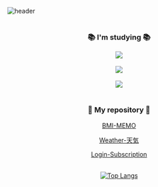 
![header](https://capsule-render.vercel.app/api?type=waving&color=gradient&height=200&section=header&text=Hello%20%20%20I'm%20JAEYOUNG%20KIM&fontSize=50)<br/> <br/> 

<div align="center">

      
### **📚 I'm studying 📚**
      
<img src="https://img.shields.io/badge/android-3DDC84?style=for-the-badge&logo=android&logoColor=white"><br/> <br/> 
<img src="https://img.shields.io/badge/kotlin-7F52FF?style=for-the-badge&logo=kotlin&logoColor=white"><br/> <br/> 
<img src="https://img.shields.io/badge/java-007396?style=for-the-badge&logo=java&logoColor=white"><br/> <br/>   
       
     
      
### **📂 My repository 📂**
      
[BMI-MEMO](https://github.com/KIM-Git-Hub/BMI-MEMO)
      
[Weather-天気](https://github.com/KIM-Git-Hub/WeatherAPP)
      
[Login-Subscription](https://github.com/KIM-Git-Hub/Login-Subscription)<br/> <br/>   
      



[![Top Langs](https://github-readme-stats.vercel.app/api/top-langs/?username=KIM-Git-Hub&layout=compact)](https://github.com/KIM-Git-Hub/github-readme-stats)
</div>

<!--
**KIM-Git-Hub/KIM-Git-Hub** is a ✨ _special_ ✨ repository because its `README.md` (this file) appears on your GitHub profile.

Here are some ideas to get you started:

- 🔭 I’m currently working on ...
- 🌱 I’m currently learning ...
- 👯 I’m looking to collaborate on ...
- 🤔 I’m looking for help with ...
- 💬 Ask me about ...
- 📫 How to reach me: ...
- 😄 Pronouns: ...
- ⚡ Fun fact: ...
-->
